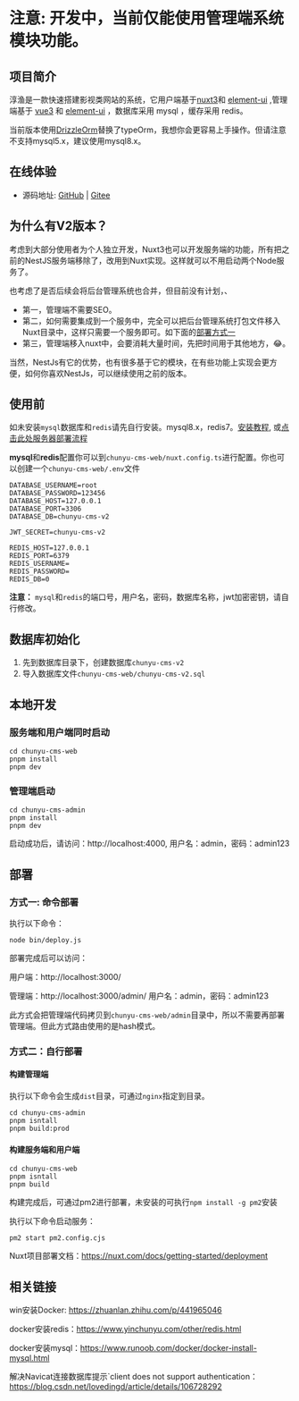 # 注意: 开发中，当前仅能使用管理端系统模块功能。

## 项目简介
淳渔是一款快速搭建影视类网站的系统，它用户端基于[nuxt3](https://nuxt.com/)和 [element-ui](https://element.eleme.cn/#/zh-CN) ,管理端基于 [vue3](https://cn.vuejs.org/) 和 [element-ui](https://element.eleme.cn/#/zh-CN) ，数据库采用 mysql ，缓存采用 redis。

当前版本使用[DrizzleOrm](https://orm.drizzle.team/)替换了typeOrm，我想你会更容易上手操作。但请注意不支持mysql5.x，建议使用mysql8.x。

## 在线体验

- 源码地址: [GitHub](https://github.com/yinMrsir/chunyu-cms-v2) | [Gitee](https://gitee.com/chunyu-cms/chunyu-cms-v2)

## 为什么有V2版本？
考虑到大部分使用者为个人独立开发，Nuxt3也可以开发服务端的功能，所有把之前的NestJS服务端移除了，改用到Nuxt实现。这样就可以不用启动两个Node服务了。

也考虑了是否后续会将后台管理系统也合并，但目前没有计划，、
* 第一，管理端不需要SEO。
* 第二，如何需要集成到一个服务中，完全可以把后台管理系统打包文件移入Nuxt目录中，这样只需要一个服务即可。如下面的[部署方式一](#方式一-命令部署)
* 第三，管理端移入nuxt中，会要消耗大量时间，先把时间用于其他地方，😂。

当然，NestJs有它的优势，也有很多基于它的模块，在有些功能上实现会更方便，如何你喜欢NestJs，可以继续使用之前的版本。


## 使用前

如未安装`mysql`数据库和`redis`请先自行安装。mysql8.x，redis7。[安装教程](#相关链接), 或[点击此处服务器部署流程](服务器部署流程.md)

**mysql**和**redis**配置你可以到`chunyu-cms-web/nuxt.config.ts`进行配置。你也可以创建一个`chunyu-cms-web/.env`文件

```dotenv
DATABASE_USERNAME=root
DATABASE_PASSWORD=123456
DATABASE_HOST=127.0.0.1
DATABASE_PORT=3306
DATABASE_DB=chunyu-cms-v2

JWT_SECRET=chunyu-cms-v2

REDIS_HOST=127.0.0.1
REDIS_PORT=6379
REDIS_USERNAME=
REDIS_PASSWORD=
REDIS_DB=0
```

**注意：** `mysql`和`redis`的端口号，用户名，密码，数据库名称，jwt加密密钥，请自行修改。

## 数据库初始化

1. 先到数据库目录下，创建数据库`chunyu-cms-v2`
2. 导入数据库文件`chunyu-cms-web/chunyu-cms-v2.sql`

## 本地开发

### 服务端和用户端同时启动

```shell
cd chunyu-cms-web
pnpm install
pnpm dev
```

### 管理端启动

```shell
cd chunyu-cms-admin
pnpm install
pnpm dev
```

启动成功后，请访问：http://localhost:4000, 用户名：admin，密码：admin123

## 部署

### 方式一: 命令部署

执行以下命令：
```shell
node bin/deploy.js
```

部署完成后可以访问：

用户端：http://localhost:3000/

管理端：http://localhost:3000/admin/
用户名：admin，密码：admin123

此方式会把管理端代码拷贝到`chunyu-cms-web/admin`目录中，所以不需要再部署管理端。但此方式路由使用的是hash模式。

### 方式二：自行部署

#### 构建管理端

执行以下命令会生成`dist`目录，可通过`nginx`指定到目录。

```shell
cd chunyu-cms-admin
pnpm isntall
pnpm build:prod
```

#### 构建服务端和用户端

```shell
cd chunyu-cms-web
pnpm isntall
pnpm build
```

构建完成后，可通过pm2进行部署，未安装的可执行`npm install -g pm2`安装

执行以下命令启动服务：
```shell
pm2 start pm2.config.cjs
```

Nuxt项目部署文档：https://nuxt.com/docs/getting-started/deployment

## 相关链接

win安装Docker: https://zhuanlan.zhihu.com/p/441965046

docker安装redis：https://www.yinchunyu.com/other/redis.html

docker安装mysql：https://www.runoob.com/docker/docker-install-mysql.html

解决Navicat连接数据库提示`client does not support authentication：https://blog.csdn.net/lovedingd/article/details/106728292
